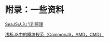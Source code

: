 # 附录：一些资料

[SeaJS从入门到原理](https://aotu.io/notes/2016/08/29/SeaJs-From-Entry-To-The-Principle/)

[浅析JS中的模块规范（CommonJS，AMD，CMD）](http://www.cnblogs.com/skylar/p/4065455.html)

